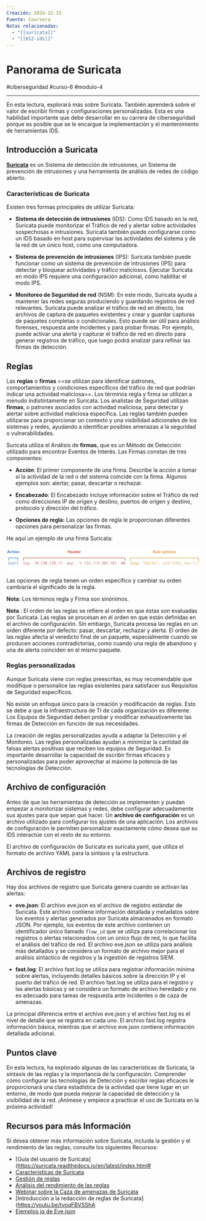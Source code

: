 ```yaml
---
Creación: 2024-12-15
Fuente: Coursera
Notas relacionadas:
  - "[[suricata]]"
  - "[[612-ids]]"
---
```

# Panorama de Suricata
#ciberseguridad #curso-6 #modulo-4 

---
En esta lectura, explorará más sobre Suricata. También aprenderá sobre el valor de escribir firmas y configuraciones personalizadas. Esta es una habilidad importante que debe desarrollar en su carrera de ciberseguridad porque es posible que se le encargue la implementación y el mantenimiento de herramientas IDS.

## Introducción a Suricata

[**Suricata**](https://suricata.io/) es un Sistema de detección de intrusiones, un Sistema de prevención de intrusiones y una herramienta de análisis de redes de código abierto.
### Características de Suricata

Existen tres formas principales de utilizar Suricata:

- **Sistema de detección de intrusiones** (IDS): Como IDS basado en la red, Suricata puede monitorizar el Tráfico de red y alertar sobre actividades sospechosas e intrusiones. Suricata también puede configurarse como un IDS basado en host para supervisar las actividades del sistema y de la red de un único host, como una computadora.

- **Sistema de prevención de intrusiones** (IPS): Suricata también puede funcionar como un sistema de prevención de intrusiones (IPS) para detectar y bloquear actividades y tráfico maliciosos. Ejecutar Suricata en modo IPS requiere una configuración adicional, como habilitar el modo IPS.

- **Monitoreo de Seguridad de red** (NSM): En este modo, Suricata ayuda a mantener las redes seguras produciendo y guardando registros de red relevantes. Suricata puede analizar el tráfico de red en directo, los archivos de captura de paquetes existentes y crear y guardar capturas de paquetes completas o condicionales. Esto puede ser útil para análisis forenses, respuesta ante incidentes y para probar firmas. Por ejemplo, puede activar una alerta y capturar el tráfico de red en directo para generar registros de tráfico, que luego podrá analizar para refinar las firmas de detección.
## Reglas

Las **reglas** o **firmas** ==se utilizan para identificar patrones, comportamientos y condiciones específicos del tráfico de red que podrían indicar una actividad maliciosa==. Los términos regla y firma se utilizan a menudo indistintamente en Suricata. Los analistas de Seguridad utilizan **firmas**, o patrones asociados con actividad maliciosa, para detectar y alertar sobre actividad maliciosa específica. Las reglas también pueden utilizarse para proporcionar un contexto y una visibilidad adicionales de los sistemas y redes, ayudando a identificar posibles amenazas a la seguridad o vulnerabilidades.

Suricata utiliza el Análisis de **firmas**, que es un Método de Detección utilizado para encontrar Eventos de Interés. Las Firmas constan de tres componentes:

- **Acción**: El primer componente de una firma. Describe la acción a tomar si la actividad de la red o del sistema coincide con la firma. Algunos ejemplos son: alertar, pasar, descartar o rechazar.

- **Encabezado**: El Encabezado incluye información sobre el Tráfico de red como direcciones IP de origen y destino, puertos de origen y destino, protocolo y dirección del tráfico.

- **Opciones de regla:** Las opciones de regla le proporcionan diferentes opciones para personalizar las firmas.

He aquí un ejemplo de una firma Suricata:

![Una firma Suricata con una acción, una cabecera y opciones de regla.](img/firmas.webp)

Las opciones de regla tienen un orden específico y cambiar su orden cambiaría el significado de la regla.

**Nota**: Los términos regla y Firma son sinónimos.

**Nota** : El orden de las reglas se refiere al orden en que éstas son evaluadas por Suricata. Las reglas se procesan en el orden en que están definidas en el archivo de configuración. Sin embargo, Suricata procesa las reglas en un orden diferente por defecto: pasar, descartar, rechazar y alerta. El orden de las reglas afecta al veredicto final de un paquete, especialmente cuando se producen acciones contradictorias, como cuando una regla de abandono y una de alerta coinciden en el mismo paquete.
### Reglas personalizadas

Aunque Suricata viene con reglas preescritas, es muy recomendable que modifique o personalice las reglas existentes para satisfacer sus Requisitos de Seguridad específicos.

No existe un enfoque único para la creación y modificación de reglas. Esto se debe a que la infraestructura de TI de cada organización es diferente. Los Equipos de Seguridad deben probar y modificar exhaustivamente las firmas de Detección en función de sus necesidades.

La creación de reglas personalizadas ayuda a adaptar la Detección y el Monitoreo. Las reglas personalizadas ayudan a minimizar la cantidad de falsas alertas positivas que reciben los equipos de Seguridad. Es importante desarrollar la capacidad de escribir firmas eficaces y personalizadas para poder aprovechar al máximo la potencia de las tecnologías de Detección.
## Archivo de configuración

Antes de que las herramientas de detección se implementen y puedan empezar a monitorizar sistemas y redes, debe configurar adecuadamente sus ajustes para que sepan qué hacer. Un **archivo de configuración** es un archivo utilizado para configurar los ajustes de una aplicación. Los archivos de configuración le permiten personalizar exactamente cómo desea que su IDS interactúe con el resto de su entorno.

El archivo de configuración de Suricata es suricata.yaml, que utiliza el formato de archivo YAML para la sintaxis y la estructura.
## Archivos de registro

Hay dos archivos de registro que Suricata genera cuando se activan las alertas:

- **eve.json**: El archivo eve.json es el archivo de registro estándar de Suricata. Este archivo contiene información detallada y metadatos sobre los eventos y alertas generados por Suricata almacenados en formato JSON. Por ejemplo, los eventos de este archivo contienen un identificador único llamado `flow_id` que se utiliza para correlacionar los registros o alertas relacionados con un único flujo de red, lo que facilita el análisis del tráfico de red. El archivo eve.json se utiliza para análisis más detallados y se considera un formato de archivo mejor para el análisis sintáctico de registros y la ingestión de registros SIEM.

- **fast.log**: El archivo fast.log se utiliza para registrar información mínima sobre alertas, incluyendo detalles básicos sobre la dirección IP y el puerto del tráfico de red. El archivo fast.log se utiliza para el registro y las alertas básicas y se considera un formato de archivo heredado y no es adecuado para tareas de respuesta ante incidentes o de caza de amenazas.

La principal diferencia entre el archivo eve.json y el archivo fast.log es el nivel de detalle que se registra en cada uno. El archivo fast.log registra información básica, mientras que el archivo eve.json contiene información detallada adicional.
## Puntos clave

En esta lectura, ha explorado algunas de las características de Suricata, la sintaxis de las reglas y la importancia de la configuración. Comprender cómo configurar las tecnologías de Detección y escribir reglas eficaces le proporcionará una clara estadística de la actividad que tiene lugar en un entorno, de modo que pueda mejorar la capacidad de detección y la visibilidad de la red. ¡Anímese y empiece a practicar el uso de Suricata en la próxima actividad!
## Recursos para más Información

Si desea obtener más información sobre Suricata, incluida la gestión y el rendimiento de las reglas, consulte los siguientes Recursos:

- [Guía del usuario de Suricata](https://suricata.readthedocs.io/en/latest/index.html#
- [Características de Suricata](https://suricata.io/features/)
- [Gestión de reglas](https://suricata.readthedocs.io/en/latest/rule-management/suricata-update.html)
- [Análisis del rendimiento de las reglas](https://suricata.readthedocs.io/en/latest/configuration/suricata-yaml.html#engine-analysis-and-profiling)
- [Webinar sobre la Caza de amenazas de Suricata](https://youtu.be/kaDGolhTu94)
- [Introducción a la redacción de reglas de Suricata](https://youtu.be/tvoqFBVSShA
- [Ejemplos jq de Eve.json](https://suricata.readthedocs.io/en/latest/output/eve/eve-json-examplesjq.html)